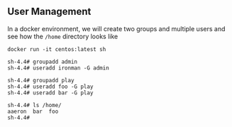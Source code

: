 ## User Management

In a docker environment, we will create two groups and multiple users and see how the `/home` directory looks like

```
docker run -it centos:latest sh

sh-4.4# groupadd admin
sh-4.4# useradd ironman -G admin

sh-4.4# groupadd play
sh-4.4# useradd foo -G play
sh-4.4# useradd bar -G play

sh-4.4# ls /home/
aaeron  bar  foo
sh-4.4#
```
